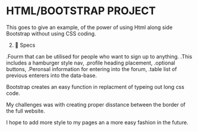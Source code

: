 # HTML/BOOTSTRAP PROJECT


This goes to give an example, of the power of using Html along side Bootstrap
without using CSS coding.


2. 🧾 Specs


.Fourm that can be utilised for people who want to sign up to anything.
.This includes a hamburger style nav, 
.profile heading placement,
.optional buttons, 
.Peronsal information for entering into the forum, 
.table list of previous enterers into the data-base.



Bootstrap creates an easy function in replacment of typeing out long css code.



My challenges was with creating proper disstance between the border of the full website.


I hope to add more style to my pages an a more easy fashion in the future.


